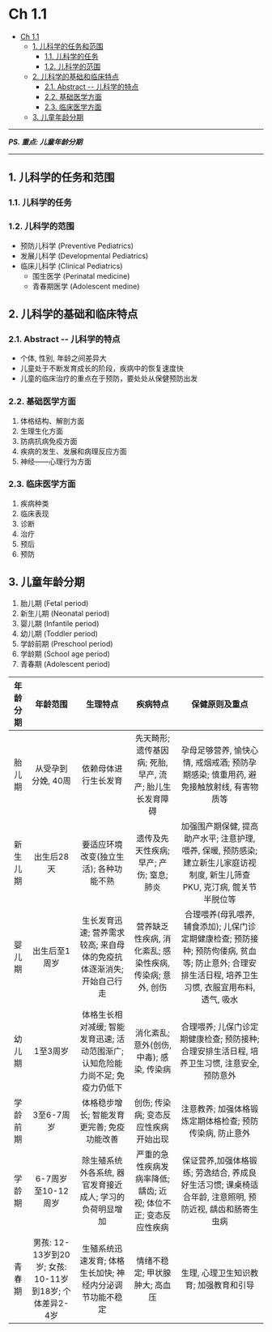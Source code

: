# Ch 1.1

- [Ch 1.1](#ch-11)
  - [1. 儿科学的任务和范围](#1-儿科学的任务和范围)
    - [1.1. 儿科学的任务](#11-儿科学的任务)
    - [1.2. 儿科学的范围](#12-儿科学的范围)
  - [2. 儿科学的基础和临床特点](#2-儿科学的基础和临床特点)
    - [2.1. Abstract -- 儿科学的特点](#21-abstract----儿科学的特点)
    - [2.2. 基础医学方面](#22-基础医学方面)
    - [2.3. 临床医学方面](#23-临床医学方面)
  - [3. 儿童年龄分期](#3-儿童年龄分期)

---

***PS. 重点: 儿童年龄分期***

---

## 1. 儿科学的任务和范围

### 1.1. 儿科学的任务

### 1.2. 儿科学的范围

- 预防儿科学 (Preventive Pediatrics)
- 发展儿科学 (Developmental Pediatrics)
- 临床儿科学 (Clinical Pediatrics)
  - 围生医学 (Perinatal medicine)
  - 青春期医学 (Adolescent medine)

## 2. 儿科学的基础和临床特点

### 2.1. Abstract -- 儿科学的特点

- 个体, 性别, 年龄之间差异大
- 儿童处于不断发育成长的阶段，疾病中的恢复速度快
- 儿童的临床治疗的重点在于预防，要处处从保健预防出发

### 2.2. 基础医学方面

1. 体格结构、解剖方面
2. 生理生化方面
3. 防病抗病免疫方面
4. 疾病的发生、发展和病理反应方面
5. 神经——心理行为方面

### 2.3. 临床医学方面

1. 疾病种类
2. 临床表现
3. 诊断
4. 治疗
5. 预后
6. 预防

## 3. 儿童年龄分期

1. 胎儿期 (Fetal period)
2. 新生儿期 (Neonatal period)
3. 婴儿期 (Infantile period)
4. 幼儿期 (Toddler period)
5. 学龄前期 (Preschool period)
6. 学龄期 (School age period)
7. 青春期 (Adolescent period)

| 年龄分期 | 年龄范围 | 生理特点 | 疾病特点 | 保健原则及重点 |
| :---: | :---: | :---: | :---: | :---: |
| 胎儿期 | 从受孕到分娩, 40周 | 依赖母体进行生长发育 | 先天畸形; 遗传基因病; 死胎, 早产, 流产; 胎儿生长发育障碍 | 孕母足够营养, 愉快心情, 戒烟戒酒; 预防孕期感染; 慎重用药, 避免接触放射线, 有害物质等 |
| 新生儿期 | 出生后28天 | 要适应环境改变(独立生活); 各种功能不熟 | 遗传及先天性疾病; 早产; 产伤; 窒息; 肺炎 | 加强围产期保健, 提高助产水平; 注意护理, 喂养, 保暖, 预防感染; 建立新生儿家庭访视制度, 新生儿筛查PKU, 克汀病, 髋关节半脱位等 |
| 婴儿期 | 出生后至1周岁 | 生长发育迅速; 营养需求较高; 来自母体的免疫抗体逐渐消失; 开始自己行走 | 营养缺乏性疾病, 消化紊乱; 感染性疾病, 传染病; 意外, 创伤 | 合理喂养(母乳喂养, 辅食添加); 儿保门诊定期健康检查; 预防接种; 预防佝偻病, 贫血等; 防止意外; 合理安排生活日程, 培养卫生习惯, 衣服宜用布料, 透气, 吸水 |
| 幼儿期 | 1至3周岁 | 体格生长相对减缓; 智能发育迅速; 活动范围渐广; 认知危险能力尚不足; 免疫力仍低下 | 消化紊乱; 意外(创伤, 中毒); 感染, 传染病 | 合理喂养; 儿保门诊定期健康检查; 预防接种; 合理安排生活日程, 培养卫生习惯, 注意安全, 预防意外 |
| 学龄前期 | 3至6-7周岁 | 体格稳步增长; 智能发育更完善; 免疫功能改善 | 创伤; 传染病; 变态反应性疾病开始出现 | 注意教养; 加强体格锻炼定期体格检查; 预防传染病, 防止意外 |
| 学龄期 | 6-7周岁至10-12周岁 | 除生殖系统外各系统, 器官发育接近成人; 学习的负荷明显增加 | 严重的急性疾病发病率降低; 龋齿; 近视; 体位不正; 变态反应性疾病 | 保证营养,加强体格锻练; 劳逸结合, 养成良好生活习惯; 课桌椅适合年龄, 注意照明, 预防近视, 龋齿和肠寄生虫病 |
| 青春期 | 男孩: 12-13岁到20岁; 女孩: 10-11岁到18岁; 个体差异2-4岁 | 生殖系统迅速发育; 体格生长加快; 神经内分泌调节功能不稳定 | 情绪不稳定; 甲状腺肿大; 高血压 | 生理, 心理卫生知识教育; 加强教育和引导 |
